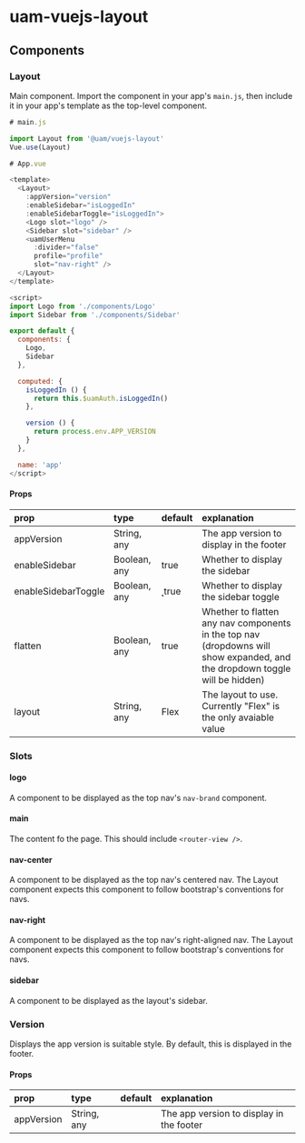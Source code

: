 # uam-vuejs-layout

## Components

### Layout

Main component. Import the component in your app's `main.js`, then include it in your app's template as the top-level component.

``` js
# main.js

import Layout from '@uam/vuejs-layout'
Vue.use(Layout)
```

``` js
# App.vue

<template>
  <Layout>
    :appVersion="version"
    :enableSidebar="isLoggedIn"
    :enableSidebarToggle="isLoggedIn">
    <Logo slot="logo" />
    <Sidebar slot="sidebar" />
    <uamUserMenu
      :divider="false"
      profile="profile"
      slot="nav-right" />
  </Layout>
</template>

<script>
import Logo from './components/Logo'
import Sidebar from './components/Sidebar'

export default {
  components: {
    Logo,
    Sidebar
  },

  computed: {
    isLoggedIn () {
      return this.$uamAuth.isLoggedIn()
    },

    version () {
      return process.env.APP_VERSION
    }
  },

  name: 'app'
</script>
```

#### Props

| prop                | type         | default  | explanation         |
|:--------------------|:-------------|:---------|:--------------------|
| appVersion | String, any | | The app version to display in the footer |
| enableSidebar | Boolean, any | true | Whether to display the sidebar  |
| enableSidebarToggle | Boolean, any |̨ true | Whether to display the sidebar toggle |
| flatten | Boolean, any | true | Whether to flatten any nav components in the top nav (dropdowns will show expanded, and the dropdown toggle will be hidden) |
|layout | String, any | Flex | The layout to use. Currently "Flex" is the only avaiable value |

### Slots

#### logo

A component to be displayed as the top nav's `nav-brand` component.

#### main

The content fo the page.  This should include `<router-view />`.

#### nav-center

A component to be displayed as the top nav's centered nav. The Layout component expects this component to follow bootstrap's conventions for navs.

#### nav-right

A component to be displayed as the top nav's right-aligned nav. The Layout component expects this component to follow bootstrap's conventions for navs.

#### sidebar

A component to be displayed as the layout's sidebar.

### Version

Displays the app version is suitable style. By default, this is displayed in the footer.

#### Props

| prop       | type        | default | explanation         |
|:-----------|:------------|:--------|:--------------------|
| appVersion | String, any | | The app version to display in the footer |
